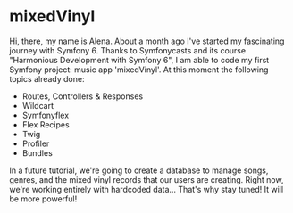 # mixedVinyl
Hi, there, my name is Alena. About a month ago I've started my fascinating journey with Symfony 6. Thanks to Symfonycasts and its course "Harmonious Development with Symfony 6", I am able to code my first Symfony project: music app 'mixedVinyl'.
At this moment the following topics already done: 
<ul>  
<li>
  Routes, Controllers & Responses
  </li>
  <li > 
  Wildcart
    </li>
  <li>Symfonyflex </li>
  <li>Flex Recipes </li>
  <li>Twig </li>
  <li>Profiler</li>
  <li> Bundles </li>
</ul>
In a future tutorial, we're going to create a database to manage songs, genres, and the mixed vinyl records that our users are creating. 
Right now, we're working entirely with hardcoded data... 
That's why stay tuned! It will be more powerful! 
